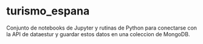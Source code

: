 # turismo_espana
Conjunto de notebooks de Jupyter y rutinas de Python para conectarse con la API de dataestur y guardar estos datos en una coleccion de MongoDB.
